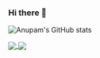 ### Hi there 👋

<!--
**anupammaurya6767/anupammaurya6767** is a ✨ _special_ ✨ repository because its `README.md` (this file) appears on your GitHub profile.

Here are some ideas to get you started:

- 🔭 I’m currently working on Kuki
- 🌱 I’m currently learning Node.js
- 👯 I’m looking to collaborate on Awesome Projects
- 🤔 I’m looking for help with..
- 💬 Ask me about ...
- 📫 How to reach me:
- 😄 Pronouns: ...
- ⚡ Fun fact: ...
-->
![Anupam's GitHub stats](https://github-readme-stats.vercel.app/api?username=anupammaurya6767&count_private=true)


<a href="https://github.com/anuraghazra/github-readme-stats">
  <img align="center" src="https://github-readme-stats.vercel.app/api/pin/?username=anuraghazra&repo=github-readme-stats" />
</a>
<a href="https://github.com/anuraghazra/convoychat">
  <img align="center" src="https://github-readme-stats.vercel.app/api/pin/?username=anuraghazra&repo=convoychat" />
</a>

